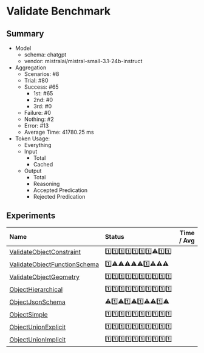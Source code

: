 # Validate Benchmark
## Summary
  - Model
    - schema: chatgpt
    - vendor: mistralai/mistral-small-3.1-24b-instruct
  - Aggregation
    - Scenarios: #8
    - Trial: #80
    - Success: #65
      - 1st: #65
      - 2nd: #0
      - 3rd: #0
    - Failure: #0
    - Nothing: #2
    - Error: #13
    - Average Time: 41780.25 ms
  - Token Usage:
    - Everything
    - Input
      - Total
      - Cached
    - Output
      - Total
      - Reasoning
      - Accepted Predication
      - Rejected Predication

## Experiments
Name | Status | Time / Avg
:----|:-------|------------:
[ValidateObjectConstraint](./ValidateObjectConstraint/README.md) | 1️⃣1️⃣1️⃣1️⃣1️⃣1️⃣1️⃣⚠️1️⃣1️⃣
[ValidateObjectFunctionSchema](./ValidateObjectFunctionSchema/README.md) | 1️⃣⚠️⚠️⚠️⚠️⚠️1️⃣⚠️⚠️⚠️
[ValidateObjectGeometry](./ValidateObjectGeometry/README.md) | 1️⃣1️⃣1️⃣1️⃣1️⃣1️⃣1️⃣1️⃣1️⃣1️⃣
[ObjectHierarchical](./ObjectHierarchical/README.md) | 1️⃣1️⃣1️⃣1️⃣1️⃣1️⃣1️⃣1️⃣1️⃣1️⃣
[ObjectJsonSchema](./ObjectJsonSchema/README.md) | ⚠️1️⃣⚠️1️⃣⚠️1️⃣⚠️⚠️1️⃣⚠️
[ObjectSimple](./ObjectSimple/README.md) | 1️⃣1️⃣1️⃣1️⃣1️⃣1️⃣1️⃣1️⃣1️⃣1️⃣
[ObjectUnionExplicit](./ObjectUnionExplicit/README.md) | 1️⃣1️⃣1️⃣1️⃣1️⃣1️⃣1️⃣1️⃣1️⃣1️⃣
[ObjectUnionImplicit](./ObjectUnionImplicit/README.md) | 1️⃣1️⃣1️⃣1️⃣1️⃣1️⃣1️⃣1️⃣1️⃣1️⃣